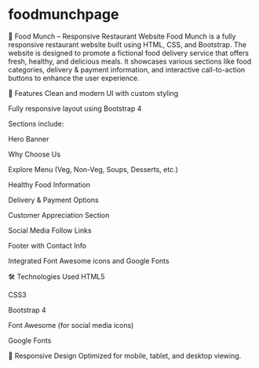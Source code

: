 # foodmunchpage
🍔 Food Munch – Responsive Restaurant Website
Food Munch is a fully responsive restaurant website built using HTML, CSS, and Bootstrap. The website is designed to promote a fictional food delivery service that offers fresh, healthy, and delicious meals. It showcases various sections like food categories, delivery & payment information, and interactive call-to-action buttons to enhance the user experience.

🚀 Features
Clean and modern UI with custom styling

Fully responsive layout using Bootstrap 4

Sections include:

Hero Banner

Why Choose Us

Explore Menu (Veg, Non-Veg, Soups, Desserts, etc.)

Healthy Food Information

Delivery & Payment Options

Customer Appreciation Section

Social Media Follow Links

Footer with Contact Info

Integrated Font Awesome icons and Google Fonts

🛠️ Technologies Used
HTML5

CSS3

Bootstrap 4

Font Awesome (for social media icons)

Google Fonts

📱 Responsive Design
Optimized for mobile, tablet, and desktop viewing.
